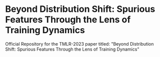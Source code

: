 # Beyond Distribution Shift: Spurious Features Through the Lens of Training Dynamics
Official Repository for the TMLR-2023 paper titled: "Beyond Distribution Shift: Spurious Features Through the Lens of Training Dynamics"
